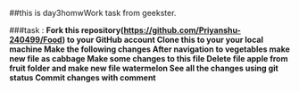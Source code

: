 ##this is day3homwWork task from geekster.

###task :
**Fork this repository(https://github.com/Priyanshu-240499/Food) to your GitHub account 
  Clone this to your your local machine 
  Make the following changes
    After navigation to vegetables make new file as cabbage
    Make some changes to this file
    Delete file apple from fruit folder and make new file watermelon
    See all the changes using git status
    Commit changes with comment**
